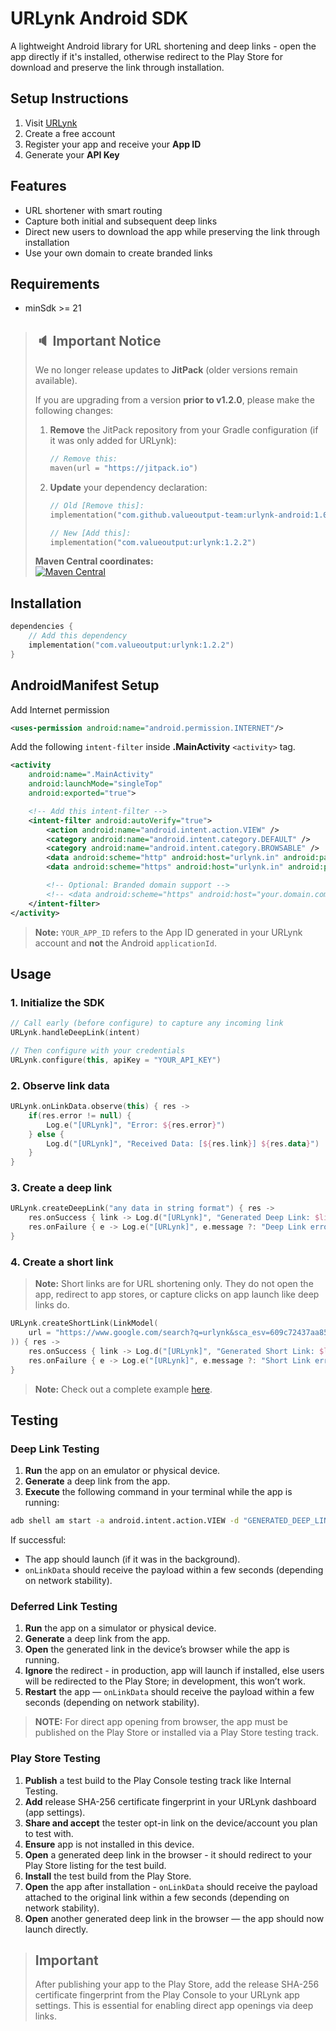 # URLynk Android SDK

A lightweight Android library for URL shortening and deep links - open the app directly if it's installed, otherwise redirect to the Play Store for download and preserve the link through installation.

## Setup Instructions

1. Visit [URLynk](https://app.urlynk.in)
2. Create a free account
3. Register your app and receive your **App ID**
4. Generate your **API Key**

## Features

- URL shortener with smart routing
- Capture both initial and subsequent deep links
- Direct new users to download the app while preserving the link through installation
- Use your own domain to create branded links

## Requirements

- minSdk >= 21

> ## 🔈 Important Notice
>
> We no longer release updates to **JitPack** (older versions remain available).
>
> If you are upgrading from a version **prior to v1.2.0**, please make the following changes:
>
> 1. **Remove** the JitPack repository from your Gradle configuration (if it was only added for URLynk):
>
>    ```kotlin
>    // Remove this:
>    maven(url = "https://jitpack.io")
>    ```
>
> 2. **Update** your dependency declaration:
>
>    ```kotlin
>    // Old [Remove this]:
>    implementation("com.github.valueoutput-team:urlynk-android:1.0.2")
>
>    // New [Add this]:
>    implementation("com.valueoutput:urlynk:1.2.2")
>    ```
>
> **Maven Central coordinates:**  
> [![Maven Central](https://img.shields.io/maven-central/v/com.valueoutput/urlynk)](https://central.sonatype.com/artifact/com.valueoutput/urlynk)

## Installation

```kotlin
dependencies {
    // Add this dependency
    implementation("com.valueoutput:urlynk:1.2.2")
}
```

## AndroidManifest Setup

Add Internet permission

```xml
<uses-permission android:name="android.permission.INTERNET"/>
```

Add the following `intent-filter` inside **.MainActivity** `<activity>` tag.

```xml
<activity
    android:name=".MainActivity"
    android:launchMode="singleTop"
    android:exported="true">

    <!-- Add this intent-filter -->
    <intent-filter android:autoVerify="true">
        <action android:name="android.intent.action.VIEW" />
        <category android:name="android.intent.category.DEFAULT" />
        <category android:name="android.intent.category.BROWSABLE" />
        <data android:scheme="http" android:host="urlynk.in" android:pathPrefix="/<YOUR_APP_ID>/" />
        <data android:scheme="https" android:host="urlynk.in" android:pathPrefix="/<YOUR_APP_ID>/" />

        <!-- Optional: Branded domain support -->
        <!-- <data android:scheme="https" android:host="your.domain.com" android:pathPrefix="/<YOUR_APP_ID>/" /> -->
    </intent-filter>
</activity>
```

> **Note:** `YOUR_APP_ID` refers to the App ID generated in your URLynk account and **not** the Android `applicationId`.

## Usage

### 1. Initialize the SDK

```kotlin
// Call early (before configure) to capture any incoming link
URLynk.handleDeepLink(intent)

// Then configure with your credentials
URLynk.configure(this, apiKey = "YOUR_API_KEY")
```

### 2. Observe link data

```kotlin
URLynk.onLinkData.observe(this) { res ->
    if(res.error != null) {
        Log.e("[URLynk]", "Error: ${res.error}")
    } else {
        Log.d("[URLynk]", "Received Data: [${res.link}] ${res.data}")
    }
}
```

### 3. Create a deep link

```kotlin
URLynk.createDeepLink("any data in string format") { res ->
    res.onSuccess { link -> Log.d("[URLynk]", "Generated Deep Link: $link") }
    res.onFailure { e -> Log.e("[URLynk]", e.message ?: "Deep Link error") }
}
```

### 4. Create a short link

> **Note:** Short links are for URL shortening only. They do not open the app, redirect to app stores, or capture clicks on app launch like deep links do.

```kotlin
URLynk.createShortLink(LinkModel(
    url = "https://www.google.com/search?q=urlynk&sca_esv=609c72437aa85e53",
)) { res ->
    res.onSuccess { link -> Log.d("[URLynk]", "Generated Short Link: $link") }
    res.onFailure { e -> Log.e("[URLynk]", e.message ?: "Short Link error") }
}
```

> **Note:** Check out a complete example [here](https://github.com/valueoutput-team/urlynk-android/blob/main/app/src/main/java/com/valueoutput/urlynk_demo/MainActivity.kt).

## Testing

### Deep Link Testing

1. **Run** the app on an emulator or physical device.
2. **Generate** a deep link from the app.
3. **Execute** the following command in your terminal while the app is running:

```bash
adb shell am start -a android.intent.action.VIEW -d "GENERATED_DEEP_LINK" YOUR_APPLICATION_ID_[NOT_APP_ID]
```

If successful:

- The app should launch (if it was in the background).
- `onLinkData` should receive the payload within a few seconds (depending on network stability).

### Deferred Link Testing

1. **Run** the app on a simulator or physical device.
2. **Generate** a deep link from the app.
3. **Open** the generated link in the device’s browser while the app is running.
4. **Ignore** the redirect - in production, app will launch if installed, else users will be redirected to the Play Store; in development, this won’t work.
5. **Restart** the app — `onLinkData` should receive the payload within a few seconds (depending on network stability).

> **NOTE:** For direct app opening from browser, the app must be published on the Play Store or installed via a Play Store testing track.

### Play Store Testing

1. **Publish** a test build to the Play Console testing track like Internal Testing.
2. **Add** release SHA-256 certificate fingerprint in your URLynk dashboard (app settings).
3. **Share and accept** the tester opt-in link on the device/account you plan to test with.
4. **Ensure** app is not installed in this device.
5. **Open** a generated deep link in the browser - it should redirect to your Play Store listing for the test build.
6. **Install** the test build from the Play Store.
7. **Open** the app after installation - `onLinkData` should receive the payload attached to the original link within a few seconds (depending on network stability).
8. **Open** another generated deep link in the browser — the app should now launch directly.

> ## Important
>
> After publishing your app to the Play Store, add the release SHA-256 certificate fingerprint from the Play Console to your URLynk app settings.
> This is essential for enabling direct app openings via deep links.
